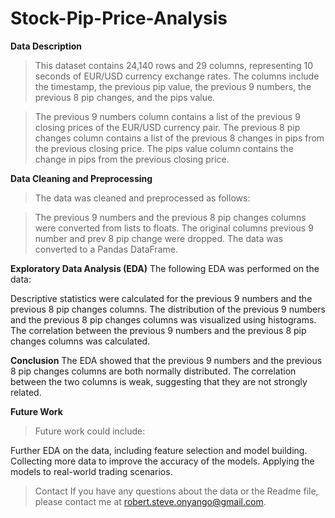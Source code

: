 # Stock-Pip-Price-Analysis
**Data Description**
>This dataset contains 24,140 rows and 29 columns, representing 10 seconds of EUR/USD currency exchange rates. The columns include the timestamp, the previous pip value, the previous 9 numbers, the previous 8 pip changes, and the pips value.

>The previous 9 numbers column contains a list of the previous 9 closing prices of the EUR/USD currency pair. The previous 8 pip changes column contains a list of the previous 8 changes in pips from the previous closing price. The pips value column contains the change in pips from the previous closing price.

**Data Cleaning and Preprocessing**
>The data was cleaned and preprocessed as follows:

>The previous 9 numbers and the previous 8 pip changes columns were converted from lists to floats.
The original columns previous 9 number and prev 8 pip change were dropped.
The data was converted to a Pandas DataFrame.

**Exploratory Data Analysis (EDA)**
The following EDA was performed on the data:

Descriptive statistics were calculated for the previous 9 numbers and the previous 8 pip changes columns.
The distribution of the previous 9 numbers and the previous 8 pip changes columns was visualized using histograms.
The correlation between the previous 9 numbers and the previous 8 pip changes columns was calculated.

**Conclusion**
The EDA showed that the previous 9 numbers and the previous 8 pip changes columns are both normally distributed. The correlation between the two columns is weak, suggesting that they are not strongly related.

**Future Work**
>Future work could include:

Further EDA on the data, including feature selection and model building.
Collecting more data to improve the accuracy of the models.
Applying the models to real-world trading scenarios.
>Contact
If you have any questions about the data or the Readme file, please contact me at robert.steve.onyango@gmail.com.
